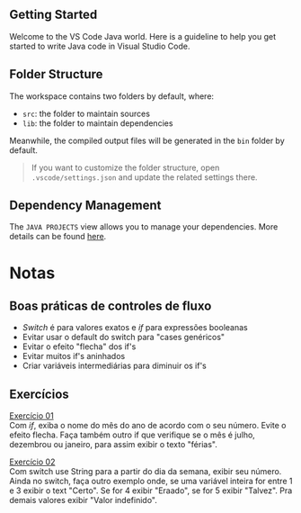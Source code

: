 ## Getting Started

Welcome to the VS Code Java world. Here is a guideline to help you get started to write Java code in Visual Studio Code.

## Folder Structure

The workspace contains two folders by default, where:

- `src`: the folder to maintain sources
- `lib`: the folder to maintain dependencies

Meanwhile, the compiled output files will be generated in the `bin` folder by default.

> If you want to customize the folder structure, open `.vscode/settings.json` and update the related settings there.

## Dependency Management

The `JAVA PROJECTS` view allows you to manage your dependencies. More details can be found [here](https://github.com/microsoft/vscode-java-dependency#manage-dependencies).


# Notas 

## Boas práticas de controles de fluxo

- *Switch* é para valores exatos e *if* para expressões booleanas
- Evitar usar o default do switch para "cases genéricos"
- Evitar o efeito "flecha" dos if's
- Evitar muitos if's aninhados
- Criar variáveis intermediárias para diminuir os if's

## Exercícios

[Exercício 01](https://github.com/DheniMoura/Logica_Condicional_e_Controle_de_Fluxos_em_Java/blob/main/logica_condicional_e_controle_de_fluxos/src/exercicio1.java) <br>
Com *if*, exiba o nome do mês do ano de acordo com o seu número.
Evite o efeito flecha. Faça também outro if que verifique se o mês é julho, dezembrou ou janeiro, para assim exibir o texto "férias". <br>

[Exercício 02](https://github.com/DheniMoura/Logica_Condicional_e_Controle_de_Fluxos_em_Java/blob/main/logica_condicional_e_controle_de_fluxos/src/exercicio2.java) <br>
Com switch use String para a partir do dia da semana, exibir seu número. Ainda no switch, faça outro exemplo onde, se uma variável inteira for entre 1 e 3 exibir o text "Certo". Se for 4 exibir "Eraado", se for 5 exibir "Talvez". Pra demais valores exibir "Valor indefinido".
